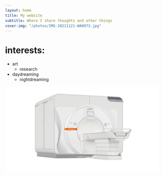 ```yaml
---
layout: home
title: My website
subtitle: Where I share thoughts and other things
cover-img: "/photos/IMG-20211121-WA0073.jpg"
---
```


# interests:

- art
    - research
- daydreaming
    - nightdreaming

![7 T MRI](/photos/siemens-mri-terra_3k_0010_1800000007028985.webp)